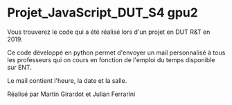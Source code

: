 # Projet_JavaScript_DUT_S4 gpu2

Vous trouverez le code qui a été réalisé lors d'un projet en DUT R&T en 2019.

Ce code développé en python permet d'envoyer un mail personnalisé à tous les 
professeurs qui on cours en fonction de l'emploi du temps disponible sur ENT.

Le mail contient l'heure, la date et la salle.

Réalisé par Martin Girardot et Julian Ferrarini
